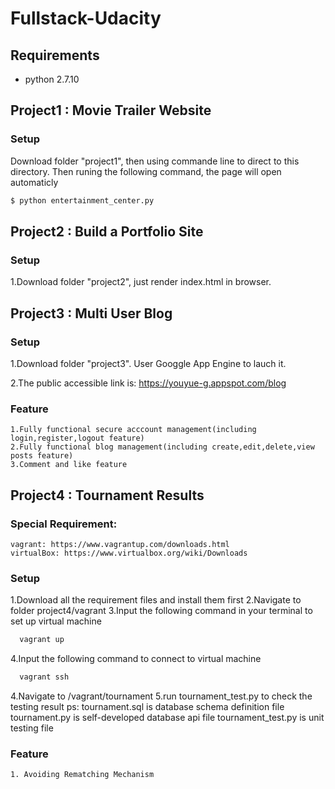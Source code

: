 # Fullstack-Udacity

## Requirements
- python 2.7.10


## Project1 : Movie Trailer Website

### Setup

Download folder "project1", then using commande line to direct to this directory.
Then runing the following command, the page will open automaticly

```bash
$ python entertainment_center.py
```

## Project2 : Build a Portfolio Site

### Setup

1.Download folder "project2", just render index.html in browser.

## Project3 : Multi User Blog

### Setup

1.Download folder "project3". User Googgle App Engine to lauch it.

2.The public accessible link is: https://youyue-g.appspot.com/blog

### Feature

```
1.Fully functional secure acccount management(including login,register,logout feature)
2.Fully functional blog management(including create,edit,delete,view posts feature)
3.Comment and like feature
```

## Project4 : Tournament Results

### Special Requirement:

```
vagrant: https://www.vagrantup.com/downloads.html
virtualBox: https://www.virtualbox.org/wiki/Downloads
```

### Setup

1.Download all the requirement files and install them first
2.Navigate to folder project4/vagrant
3.Input the following command in your terminal to set up virtual machine
  ```bash
    vagrant up
  ```
4.Input the following command to connect to virtual machine
  ```bash
    vagrant ssh
  ```
4.Navigate to /vagrant/tournament
5.run tournament_test.py to check the testing result
ps: tournament.sql is database schema definition file
    tournament.py is self-developed database api file
    tournament_test.py is unit testing file
    
### Feature
```
1. Avoiding Rematching Mechanism
```

